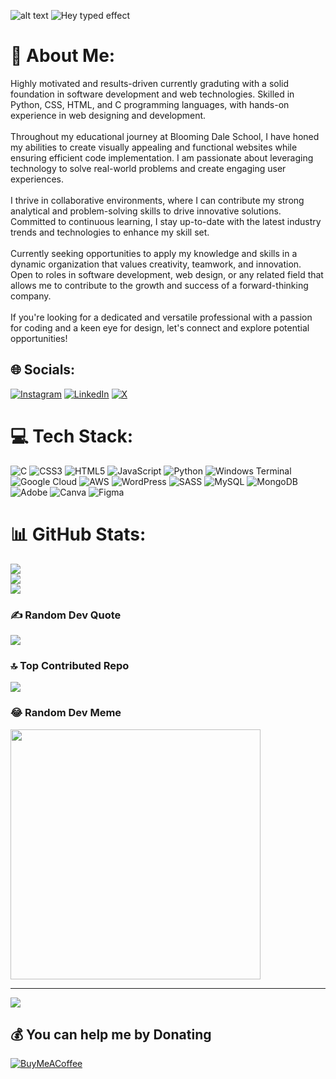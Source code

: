 ![alt text](https://camo.githubusercontent.com/28e64d517089d4b23ff5716340d789b4af32b3aa44001a62677f273d3ee898d5/68747470733a2f2f6d69722d73332d63646e2d63662e626568616e63652e6e65742f70726f6a6563745f6d6f64756c65732f6d61785f313230302f3831626234623136353638343031392e363430623630333864313333652e676966)
![Hey typed effect](https://readme-typing-svg.herokuapp.com?font=Poppins&weight=500&size=25&pause=1000&width=435&lines=Hey+there%2C+I'm+Anubhav+Singh!+%F0%9F%91%8B)

# 💫 About Me:
Highly motivated and results-driven currently graduting with a solid foundation in software development and web technologies. Skilled in Python, CSS, HTML, and C programming languages, with hands-on experience in web designing and development. <br><br>Throughout my educational journey at Blooming Dale School, I have honed my abilities to create visually appealing and functional websites while ensuring efficient code implementation. I am passionate about leveraging technology to solve real-world problems and create engaging user experiences.<br><br>I thrive in collaborative environments, where I can contribute my strong analytical and problem-solving skills to drive innovative solutions. Committed to continuous learning, I stay up-to-date with the latest industry trends and technologies to enhance my skill set.<br><br>Currently seeking opportunities to apply my knowledge and skills in a dynamic organization that values creativity, teamwork, and innovation. Open to roles in software development, web design, or any related field that allows me to contribute to the growth and success of a forward-thinking company.<br><br>If you're looking for a dedicated and versatile professional with a passion for coding and a keen eye for design, let's connect and explore potential opportunities!


## 🌐 Socials:
[![Instagram](https://img.shields.io/badge/Instagram-%23E4405F.svg?logo=Instagram&logoColor=white)](https://instagram.com/anu.bhav_pvtt) [![LinkedIn](https://img.shields.io/badge/LinkedIn-%230077B5.svg?logo=linkedin&logoColor=white)](https://linkedin.com/in/anubhav-singh99) [![X](https://img.shields.io/badge/X-black.svg?logo=X&logoColor=white)](https://x.com/AnubhavSingh99x) 

# 💻 Tech Stack:
![C](https://img.shields.io/badge/c-%2300599C.svg?style=for-the-badge&logo=c&logoColor=white) ![CSS3](https://img.shields.io/badge/css3-%231572B6.svg?style=for-the-badge&logo=css3&logoColor=white) ![HTML5](https://img.shields.io/badge/html5-%23E34F26.svg?style=for-the-badge&logo=html5&logoColor=white) ![JavaScript](https://img.shields.io/badge/javascript-%23323330.svg?style=for-the-badge&logo=javascript&logoColor=%23F7DF1E) ![Python](https://img.shields.io/badge/python-3670A0?style=for-the-badge&logo=python&logoColor=ffdd54) ![Windows Terminal](https://img.shields.io/badge/Windows%20Terminal-%234D4D4D.svg?style=for-the-badge&logo=windows-terminal&logoColor=white) ![Google Cloud](https://img.shields.io/badge/GoogleCloud-%234285F4.svg?style=for-the-badge&logo=google-cloud&logoColor=white) ![AWS](https://img.shields.io/badge/AWS-%23FF9900.svg?style=for-the-badge&logo=amazon-aws&logoColor=white) ![WordPress](https://img.shields.io/badge/WordPress-%23117AC9.svg?style=for-the-badge&logo=WordPress&logoColor=white) ![SASS](https://img.shields.io/badge/SASS-hotpink.svg?style=for-the-badge&logo=SASS&logoColor=white) ![MySQL](https://img.shields.io/badge/mysql-%2300000f.svg?style=for-the-badge&logo=mysql&logoColor=white) ![MongoDB](https://img.shields.io/badge/MongoDB-%234ea94b.svg?style=for-the-badge&logo=mongodb&logoColor=white) ![Adobe](https://img.shields.io/badge/adobe-%23FF0000.svg?style=for-the-badge&logo=adobe&logoColor=white) ![Canva](https://img.shields.io/badge/Canva-%2300C4CC.svg?style=for-the-badge&logo=Canva&logoColor=white) ![Figma](https://img.shields.io/badge/figma-%23F24E1E.svg?style=for-the-badge&logo=figma&logoColor=white)
# 📊 GitHub Stats:
![](https://github-readme-stats.vercel.app/api?username=AnubhavSingh99&theme=radical&hide_border=false&include_all_commits=true&count_private=false)<br/>
![](https://github-readme-streak-stats.herokuapp.com/?user=AnubhavSingh99&theme=radical&hide_border=false)<br/>
![](https://github-readme-stats.vercel.app/api/top-langs/?username=AnubhavSingh99&theme=radical&hide_border=false&include_all_commits=true&count_private=false&layout=compact)

### ✍️ Random Dev Quote
![](https://quotes-github-readme.vercel.app/api?type=horizontal&theme=radical)

### 🔝 Top Contributed Repo
![](https://github-contributor-stats.vercel.app/api?username=AnubhavSingh99&limit=5&theme=dark&combine_all_yearly_contributions=true)

### 😂 Random Dev Meme
<img src='https://randommeme-five.vercel.app/' style="height: 400px;"/>

---
[![](https://visitcount.itsvg.in/api?id=AnubhavSingh99&icon=0&color=0)](https://visitcount.itsvg.in)

  ## 💰 You can help me by Donating
  [![BuyMeACoffee](https://img.shields.io/badge/Buy%20Me%20a%20Coffee-ffdd00?style=for-the-badge&logo=buy-me-a-coffee&logoColor=black)](https://buymeacoffee.com/anubhav_singh) 

  
<!-- Proudly created with GPRM ( https://gprm.itsvg.in ) -->
